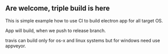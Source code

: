 ## Are welcome, triple build is here

This is simple example how to use CI to build electron app for all target OS.

App will build, when we push to release branch.

travis can build only for os-x and linux systems but for windows need use appveyor.

<!-- both travis and appveyor have simple ways to deploy app but make load builded files to one release from two different servies? -->

<!-- if's for me some links -->
<!-- https://docs.travis-ci.com/user/environment-variables/#Default-Environment-Variables -->
<!-- https://developer.github.com/v3/repos/releases/ -->
<!-- https://github.com/atom/atom/blob/0e9f4658889bd386bbfe658858c6864c7cafb7c4/script/package.json" -->